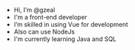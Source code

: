 - Hi, I’m @gzeal
- I'm a front-end developer
- I’m skilled in using Vue for development
- Also can use NodeJs
- I'm currently learning Java and SQL
<!---
gggumiiinqiii/gggumiiinqiii is a ✨ special ✨ repository because its `README.md` (this file) appears on your GitHub profile.
You can click the Preview link to take a look at your changes.
--->
